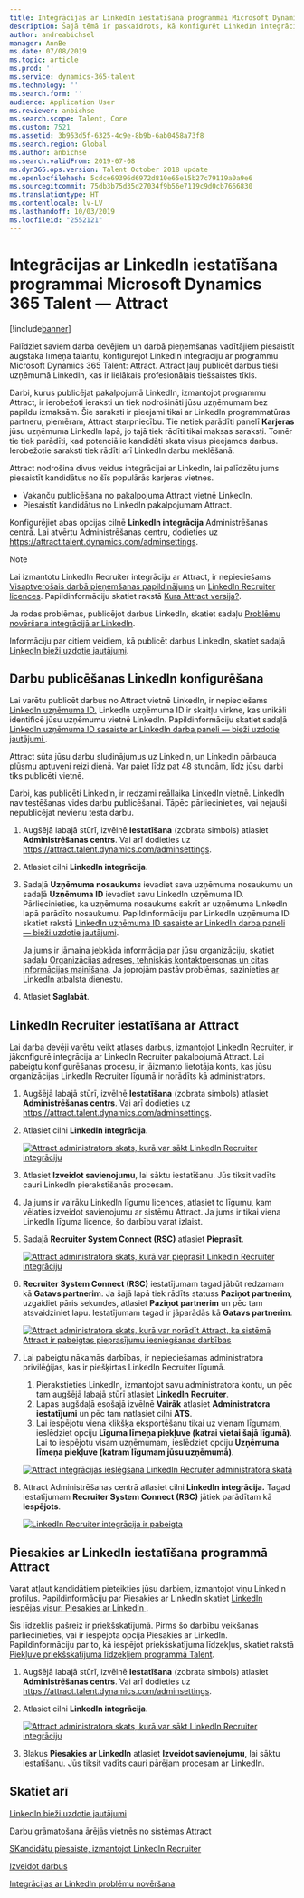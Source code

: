 ```yaml
---
title: Integrācijas ar LinkedIn iestatīšana programmai Microsoft Dynamics 365 Talent — Attract
description: Šajā tēmā ir paskaidrots, kā konfigurēt LinkedIn integrāciju programmai Microsoft Dynamics 365 Talent - Attract, lai jūs varētu viegli publicēt darbus LinkedIn no Attract, un lai jūsu personāla atlases speciālisti varētu sinhronizēt savu darbinieku atlases informāciju ar kandidāta LinkedIn profilu.
author: andreabichsel
manager: AnnBe
ms.date: 07/08/2019
ms.topic: article
ms.prod: ''
ms.service: dynamics-365-talent
ms.technology: ''
ms.search.form: ''
audience: Application User
ms.reviewer: anbichse
ms.search.scope: Talent, Core
ms.custom: 7521
ms.assetid: 3b953d5f-6325-4c9e-8b9b-6ab0458a73f8
ms.search.region: Global
ms.author: anbichse
ms.search.validFrom: 2019-07-08
ms.dyn365.ops.version: Talent October 2018 update
ms.openlocfilehash: 5cdce69396d6972d810e65e15b27c79119a0a9e6
ms.sourcegitcommit: 75db3b75d35d27034f9b56e7119c9d0cb7666830
ms.translationtype: HT
ms.contentlocale: lv-LV
ms.lasthandoff: 10/03/2019
ms.locfileid: "2552121"
---
```

# <a name="set-up-integration-with-linkedin-for-microsoft-dynamics-365-talent---attract"></a>Integrācijas ar LinkedIn iestatīšana programmai Microsoft Dynamics 365 Talent — Attract

[!include[banner](../includes/banner.md)]

Palīdziet saviem darba devējiem un darbā pieņemšanas vadītājiem piesaistīt augstākā līmeņa talantu, konfigurējot LinkedIn integrāciju ar programmu Microsoft Dynamics 365 Talent: Attract. Attract ļauj publicēt darbus tieši uzņēmumā LinkedIn, kas ir lielākais profesionālais tiešsaistes tīkls.

Darbi, kurus publicējat pakalpojumā LinkedIn, izmantojot programmu Attract, ir ierobežoti ieraksti un tiek nodrošināti jūsu uzņēmumam bez papildu izmaksām. Šie saraksti ir pieejami tikai ar LinkedIn programmatūras partneru, piemēram, Attract starpniecību. Tie netiek parādīti panelī **Karjeras** jūsu uzņēmuma LinkedIn lapā, jo tajā tiek rādīti tikai maksas saraksti. Tomēr tie tiek parādīti, kad potenciālie kandidāti skata visus pieejamos darbus. Ierobežotie saraksti tiek rādīti arī LinkedIn darbu meklēšanā.

Attract nodrošina divus veidus integrācijai ar LinkedIn, lai palīdzētu jums piesaistīt kandidātus no šīs populārās karjeras vietnes.

- Vakanču publicēšana no pakalpojuma Attract vietnē LinkedIn.
- Piesaistīt kandidātus no LinkedIn pakalpojumam Attract.

Konfigurējiet abas opcijas cilnē **LinkedIn integrācija** Administrēšanas centrā. Lai atvērtu Administrēšanas centru, dodieties uz <https://attract.talent.dynamics.com/adminsettings>.

> [!NOTE]
> Lai izmantotu LinkedIn Recruiter integrāciju ar Attract, ir nepieciešams [Visaptverošais darbā pieņemšanas papildinājums](https://docs.microsoft.com/dynamics365/unified-operations/talent/attract-comprehensive-hiring) un [LinkedIn Recruiter licences](https://business.linkedin.com/talent-solutions/cx/17/08/recruiter-demo-fs2-k18). Papildinformāciju skatiet rakstā [Kura Attract versija?](./attract-comprehensive-hiring.md).

Ja rodas problēmas, publicējot darbus LinkedIn, skatiet sadaļu [Problēmu novēršana integrācijā ar LinkedIn](./attract-troubleshoot-linkedin.md).

Informāciju par citiem veidiem, kā publicēt darbus LinkedIn, skatiet sadaļā [LinkedIn bieži uzdotie jautājumi](./attract-linkedin-faq.md).

## <a name="configure-job-posting-to-linkedin"></a>Darbu publicēšanas LinkedIn konfigurēšana

Lai varētu publicēt darbus no Attract vietnē LinkedIn, ir nepieciešams [LinkedIn uzņēmuma ID.](https://aka.ms/findID) LinkedIn uzņēmuma ID ir skaitļu virkne, kas unikāli identificē jūsu uzņēmumu vietnē LinkedIn. Papildinformāciju skatiet sadaļā [LinkedIn uzņēmuma ID sasaiste ar LinkedIn darba paneli — bieži uzdotie jautājumi ](https://aka.ms/findID).

Attract sūta jūsu darbu sludinājumus uz LinkedIn, un LinkedIn pārbauda plūsmu aptuveni reizi dienā. Var paiet līdz pat 48 stundām, līdz jūsu darbi tiks publicēti vietnē.

Darbi, kas publicēti LinkedIn, ir redzami reāllaika LinkedIn vietnē. LinkedIn nav testēšanas vides darbu publicēšanai. Tāpēc pārliecinieties, vai nejauši nepublicējat nevienu testa darbu. 

1. Augšējā labajā stūrī, izvēlnē **Iestatīšana** (zobrata simbols) atlasiet **Administrēšanas centrs**. Vai arī dodieties uz <https://attract.talent.dynamics.com/adminsettings>.
2. Atlasiet cilni **LinkedIn integrācija**.
3. Sadaļā **Uzņēmuma nosaukums** ievadiet sava uzņēmuma nosaukumu un sadaļā **Uzņēmuma ID** ievadiet savu LinkedIn uzņēmuma ID. Pārliecinieties, ka uzņēmuma nosaukums sakrīt ar uzņēmuma LinkedIn lapā parādīto nosaukumu. Papildinformāciju par LinkedIn uzņēmuma ID skatiet rakstā [LinkedIn uzņēmuma ID sasaiste ar LinkedIn darba paneli — bieži uzdotie jautājumi](https://www.linkedin.com/help/linkedin/answer/98972).

    Ja jums ir jāmaina jebkāda informācija par jūsu organizāciju, skatiet sadaļu [Organizācijas adreses, tehniskās kontaktpersonas un citas informācijas mainīšana](https://docs.microsoft.com/office365/admin/manage/change-address-contact-and-more). Ja joprojām pastāv problēmas, sazinieties [ar LinkedIn atbalsta dienestu](https://www.linkedin.com/help/linkedin).

4. Atlasiet **Saglabāt**.

## <a name="set-up-linkedin-recruiter-with-attract"></a>LinkedIn Recruiter iestatīšana ar Attract 

Lai darba devēji varētu veikt atlases darbus, izmantojot LinkedIn Recruiter, ir jākonfigurē integrācija ar LinkedIn Recruiter pakalpojumā Attract. Lai pabeigtu konfigurēšanas procesu, ir jāizmanto lietotāja konts, kas jūsu organizācijas LinkedIn Recruiter līgumā ir norādīts kā administrators.

1. Augšējā labajā stūrī, izvēlnē **Iestatīšana** (zobrata simbols) atlasiet **Administrēšanas centrs**. Vai arī dodieties uz <https://attract.talent.dynamics.com/adminsettings>.
2. Atlasiet cilni **LinkedIn integrācija**.

    [![Attract administratora skats, kurā var sākt LinkedIn Recruiter integrāciju](./media/LinkedInConnect.png)](./media/LinkedInConnect.png)

3. Atlasiet **Izveidot savienojumu**, lai sāktu iestatīšanu. Jūs tiksit vadīts cauri LinkedIn pierakstīšanās procesam.
4. Ja jums ir vairāku LinkedIn līgumu licences, atlasiet to līgumu, kam vēlaties izveidot savienojumu ar sistēmu Attract. Ja jums ir tikai viena LinkedIn līguma licence, šo darbību varat izlaist.
5. Sadaļā **Recruiter System Connect (RSC)** atlasiet **Pieprasīt**.

    [![Attract administratora skats, kurā var pieprasīt LinkedIn Recruiter integrāciju](./media/RequestLinkedInRSC.png)](./media/RequestLinkedInRSC.png)

6. **Recruiter System Connect (RSC)** iestatījumam tagad jābūt redzamam kā **Gatavs partnerim**. Ja šajā lapā tiek rādīts statuss **Paziņot partnerim**, uzgaidiet pāris sekundes, atlasiet **Paziņot partnerim** un pēc tam atsvaidziniet lapu. Iestatījumam tagad ir jāparādās kā **Gatavs partnerim**.

    [![Attract administratora skats, kurā var norādīt Attract, ka sistēmā Attract ir pabeigtas pieprasījumu iesniegšanas darbības](./media/PartnerReadyRSC.png)](./media/PartnerReadyRSC.png)

7. Lai pabeigtu nākamās darbības, ir nepieciešamas administratora privilēģijas, kas ir piešķirtas LinkedIn Recruiter līgumā.

    1. Pierakstieties LinkedIn, izmantojot savu administratora kontu, un pēc tam augšējā labajā stūrī atlasiet **LinkedIn Recruiter**. 
    2. Lapas augšdaļā esošajā izvēlnē **Vairāk** atlasiet **Administratora iestatījumi** un pēc tam natlasiet cilni **ATS**.
    3. Lai iespējotu viena klikšķa eksportēšanu tikai uz vienam līgumam, ieslēdziet opciju **Līguma līmeņa piekļuve (katrai vietai šajā līgumā)**. Lai to iespējotu visam uzņēmumam, ieslēdziet opciju **Uzņēmuma līmeņa piekļuve (katram līgumam jūsu uzņēmumā)**.

    [![Attract integrācijas ieslēgšana LinkedIn Recruiter administratora skatā](./media/EnableRSC.png)](./media/EnableRSC.png)

8. Attract Administrēšanas centrā atlasiet cilni **LinkedIn integrācija.** Tagad iestatījumam **Recruiter System Connect (RSC)** jātiek parādītam kā **Iespējots**.

    [![LinkedIn Recruiter integrācija ir pabeigta](./media/RSCSetupComplete.png)](./media/RSCSetupComplete.png)

## <a name="set-up-apply-with-linkedin-in-attract"></a>Piesakies ar LinkedIn iestatīšana programmā Attract

Varat atļaut kandidātiem pieteikties jūsu darbiem, izmantojot viņu LinkedIn profilus. Papildinformāciju par Piesakies ar LinkedIn skatiet [LinkedIn iespējas visur: Piesakies ar LinkedIn ](https://blog.linkedin.com/2011/07/24/apply-with-linkedin).

Šis līdzeklis pašreiz ir priekšskatījumā. Pirms šo darbību veikšanas pārliecinieties, vai ir iespējota opcija Piesakies ar LinkedIn. Papildinformāciju par to, kā iespējot priekšskatījuma līdzekļus, skatiet rakstā [Piekļuve priekšskatījuma līdzekļiem programmā Talent](./access-preview-feature.md).

1. Augšējā labajā stūrī, izvēlnē **Iestatīšana** (zobrata simbols) atlasiet **Administrēšanas centrs**. Vai arī dodieties uz <https://attract.talent.dynamics.com/adminsettings>.
2. Atlasiet cilni **LinkedIn integrācija**.

    [![Attract administratora skats, kurā var sākt LinkedIn Recruiter integrāciju](./media/LinkedInConnect.png)](./media/LinkedInConnect.png)

3. Blakus **Piesakies ar LinkedIn** atlasiet **Izveidot savienojumu**, lai sāktu iestatīšanu. Jūs tiksit vadīts cauri pārējam procesam ar LinkedIn.

## <a name="see-also"></a>Skatiet arī

[LinkedIn bieži uzdotie jautājumi](./attract-linkedin-faq.md)

[Darbu grāmatošana ārējās vietnēs no sistēmas Attract](./posting-jobs-external.md)

[SKandidātu piesaiste, izmantojot LinkedIn Recruiter](./attract-linkedin-recruiter.md)

[Izveidot darbus](./creating-jobs-attract.md)

[Integrācijas ar LinkedIn problēmu novēršana](./attract-troubleshoot-linkedin.md)
